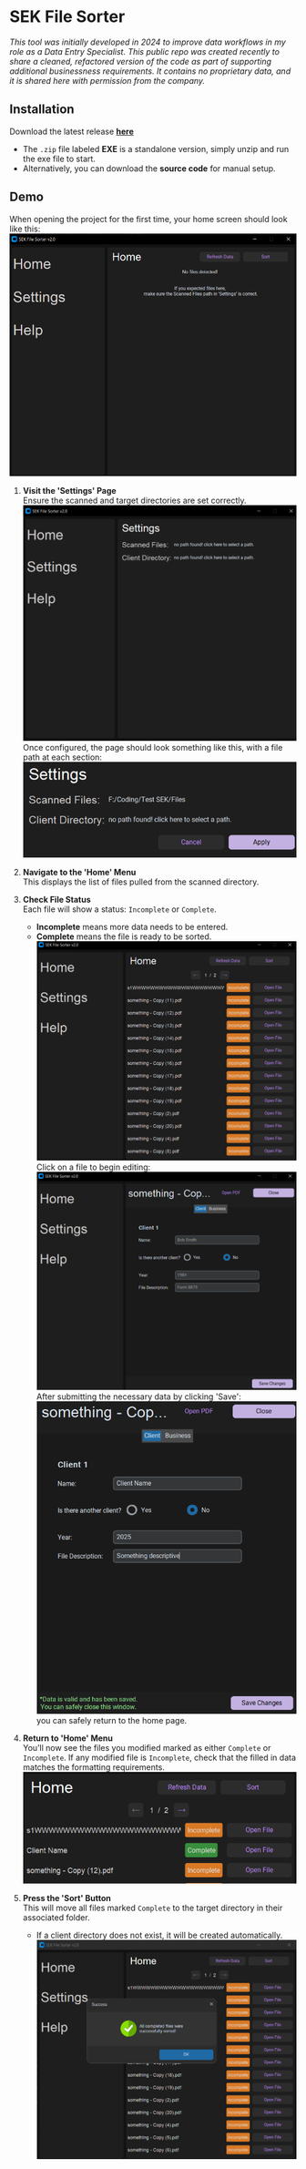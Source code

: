 # SEK File Sorter

*This tool was initially developed in 2024 to improve data workflows in my role as a Data Entry Specialist. This public repo was created recently to share a cleaned, refactored version of the code as part of supporting additional businessness requirements. It contains no proprietary data, and it is shared here with permission from the company.*

## Installation

Download the latest release [**here**](https://github.com/scottfennell5/SEK-FileSorter-v2.0/releases/latest)

- The `.zip` file labeled **EXE** is a standalone version, simply unzip and run the exe file to start.
- Alternatively, you can download the **source code** for manual setup.

## Demo

  When opening the project for the first time, your home screen should look like this:
  ![First Home Screen](readme/images/init_home.png)

1. **Visit the 'Settings' Page**  
   Ensure the scanned and target directories are set correctly.  
   ![Settings Initialization](readme/images/init_settings.png)  
   Once configured, the page should look something like this, with a file path at each section:  
   ![Settings Complete](readme/images/settings_complete_1.png)

2. **Navigate to the 'Home' Menu**  
   This displays the list of files pulled from the scanned directory.  

3. **Check File Status**  
   Each file will show a status: `Incomplete` or `Complete`.  
   - **Incomplete** means more data needs to be entered.  
   - **Complete** means the file is ready to be sorted.
   ![Initial Home Screen](readme/images/populated_home.png)  
   Click on a file to begin editing:  
   ![Initial File Input](readme/images/init_file_input.png)  
   After submitting the necessary data by clicking 'Save':  
   ![File Input Submitted](readme/images/file_input_submitted.png)  
   you can safely return to the home page.

4. **Return to 'Home' Menu**  
   You’ll now see the files you modified marked as either `Complete` or `Incomplete`. If any modified file is `Incomplete`, check that the filled in data matches the formatting requirements.  
   ![Populated Home](readme/images/file_complete.png)

5. **Press the 'Sort' Button**  
   This will move all files marked `Complete` to the target directory in their associated folder.  
   - If a client directory does not exist, it will be created automatically.  
   ![Sorting Complete](readme/images/sorting_complete.png)
